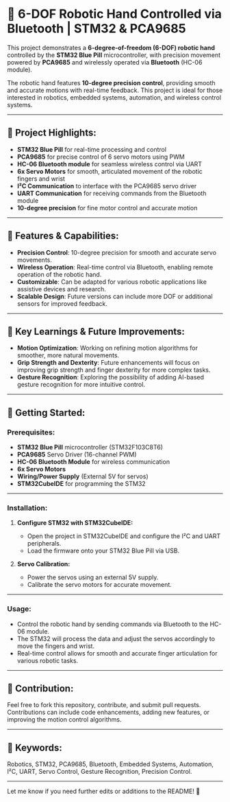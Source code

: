 # 🚀 **6-DOF Robotic Hand Controlled via Bluetooth | STM32 & PCA9685**

This project demonstrates a **6-degree-of-freedom (6-DOF) robotic hand** controlled by the **STM32 Blue Pill** microcontroller, with precision movement powered by **PCA9685** and wirelessly operated via **Bluetooth** (HC-06 module).

The robotic hand features **10-degree precision control**, providing smooth and accurate motions with real-time feedback. This project is ideal for those interested in robotics, embedded systems, automation, and wireless control systems.

---

## **🔹 Project Highlights:**

- **STM32 Blue Pill** for real-time processing and control
- **PCA9685** for precise control of 6 servo motors using PWM
- **HC-06 Bluetooth module** for seamless wireless control via UART
- **6x Servo Motors** for smooth, articulated movement of the robotic fingers and wrist
- **I²C Communication** to interface with the PCA9685 servo driver
- **UART Communication** for receiving commands from the Bluetooth module
- **10-degree precision** for fine motor control and accurate motion

---

## **🔹 Features & Capabilities:**

- **Precision Control**: 10-degree precision for smooth and accurate servo movements.
- **Wireless Operation**: Real-time control via Bluetooth, enabling remote operation of the robotic hand.
- **Customizable**: Can be adapted for various robotic applications like assistive devices and research.
- **Scalable Design**: Future versions can include more DOF or additional sensors for improved feedback.

---

## **🔹 Key Learnings & Future Improvements:**

- **Motion Optimization**: Working on refining motion algorithms for smoother, more natural movements.
- **Grip Strength and Dexterity**: Future enhancements will focus on improving grip strength and finger dexterity for more complex tasks.
- **Gesture Recognition**: Exploring the possibility of adding AI-based gesture recognition for more intuitive control.

---

## **🔹 Getting Started:**

### **Prerequisites:**

- **STM32 Blue Pill** microcontroller (STM32F103C8T6)
- **PCA9685** Servo Driver (16-channel PWM)
- **HC-06 Bluetooth Module** for wireless communication
- **6x Servo Motors**
- **Wiring/Power Supply** (External 5V for servos)
- **STM32CubeIDE** for programming the STM32

---

### **Installation:**

1. **Configure STM32 with STM32CubeIDE:**
   - Open the project in STM32CubeIDE and configure the I²C and UART peripherals.
   - Load the firmware onto your STM32 Blue Pill via USB.


2. **Servo Calibration:**
   - Power the servos using an external 5V supply.
   - Calibrate the servo motors for accurate movement.

---

### **Usage:**

- Control the robotic hand by sending commands via Bluetooth to the HC-06 module.
- The STM32 will process the data and adjust the servos accordingly to move the fingers and wrist.
- Real-time control allows for smooth and accurate finger articulation for various robotic tasks.

---

## **🔹 Contribution:**

Feel free to fork this repository, contribute, and submit pull requests. Contributions can include code enhancements, adding new features, or improving the motion control algorithms.

---

## **🔹 Keywords:**

Robotics, STM32, PCA9685, Bluetooth, Embedded Systems, Automation, I²C, UART, Servo Control, Gesture Recognition, Precision Control.

---

Let me know if you need further edits or additions to the README! 🚀
